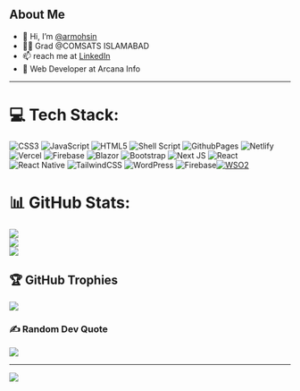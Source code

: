 <h2>About Me</h2>
<ul>
  <li> 👋 Hi, I’m <a href="https://armohsin.vercel.app">@armohsin</a></li>
<li> 👨‍🎓 Grad @COMSATS ISLAMABAD</li>
<li> 📫 reach me at <a href="https://www.linkedin.com/in/armohsin/">LinkedIn</a></li>
<li> 🚧 Web Developer at Arcana Info</li>
</ul>
<hr>

# 💻 Tech Stack:
![CSS3](https://img.shields.io/badge/css3-%231572B6.svg?style=for-the-badge&logo=css3&logoColor=white) ![JavaScript](https://img.shields.io/badge/javascript-%23323330.svg?style=for-the-badge&logo=javascript&logoColor=%23F7DF1E) ![HTML5](https://img.shields.io/badge/html5-%23E34F26.svg?style=for-the-badge&logo=html5&logoColor=white) ![Shell Script](https://img.shields.io/badge/shell_script-%23121011.svg?style=for-the-badge&logo=gnu-bash&logoColor=white) ![GithubPages](https://img.shields.io/badge/github%20pages-121013?style=for-the-badge&logo=github&logoColor=white) ![Netlify](https://img.shields.io/badge/netlify-%23000000.svg?style=for-the-badge&logo=netlify&logoColor=#00C7B7) ![Vercel](https://img.shields.io/badge/vercel-%23000000.svg?style=for-the-badge&logo=vercel&logoColor=white) ![Firebase](https://img.shields.io/badge/firebase-%23039BE5.svg?style=for-the-badge&logo=firebase) ![Blazor](https://img.shields.io/badge/blazor-%235C2D91.svg?style=for-the-badge&logo=blazor&logoColor=white) ![Bootstrap](https://img.shields.io/badge/bootstrap-%238511FA.svg?style=for-the-badge&logo=bootstrap&logoColor=white) ![Next JS](https://img.shields.io/badge/Next-black?style=for-the-badge&logo=next.js&logoColor=white) ![React](https://img.shields.io/badge/react-%2320232a.svg?style=for-the-badge&logo=react&logoColor=%2361DAFB) ![React Native](https://img.shields.io/badge/react_native-%2320232a.svg?style=for-the-badge&logo=react&logoColor=%2361DAFB) ![TailwindCSS](https://img.shields.io/badge/tailwindcss-%2338B2AC.svg?style=for-the-badge&logo=tailwind-css&logoColor=white) ![WordPress](https://img.shields.io/badge/WordPress-%23117AC9.svg?style=for-the-badge&logo=WordPress&logoColor=white) ![Firebase](https://img.shields.io/badge/Firebase-039BE5?style=for-the-badge&logo=Firebase&logoColor=white)[![WSO2](https://img.shields.io/badge/WSO2-Identity%20and%20Access%20Management-orange?style=flat-square&logo=wso2)](https://wso2.com/)

# 📊 GitHub Stats:
![](https://github-readme-stats.vercel.app/api?username=armohsin&theme=dark&hide_border=true&include_all_commits=false&count_private=true)<br/>
![](https://github-readme-streak-stats.herokuapp.com/?user=armohsin&theme=dark&hide_border=true)<br/>
![](https://github-readme-stats.vercel.app/api/top-langs/?username=armohsin&theme=dark&hide_border=true&include_all_commits=false&count_private=true&layout=compact)

## 🏆 GitHub Trophies
![](https://github-profile-trophy.vercel.app/?username=armohsin&theme=radical&no-frame=false&no-bg=true&margin-w=4)

### ✍️ Random Dev Quote
![](https://quotes-github-readme.vercel.app/api?type=horizontal&theme=radical)

---
[![](https://visitcount.itsvg.in/api?id=armohsin&icon=5&color=3)](https://visitcount.itsvg.in)

<!-- Proudly created with GPRM ( https://gprm.itsvg.in ) -->
